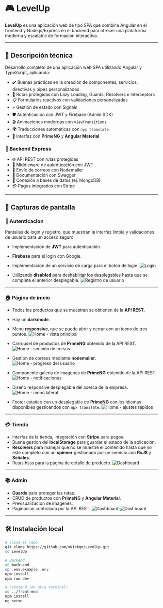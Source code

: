 # 🎮 LevelUp

**LevelUp** es una aplicación web de tipo SPA que combina Angular en el frontend y Node.js/Express en el backend para ofrecer una plataforma moderna y escalable de formación interactiva.

---

## 🧠 Descripción técnica

Desarrollo completo de una aplicación web SPA utilizando Angular y TypeScript, aplicando:

- ✔️ Buenas prácticas en la creación de componentes, servicios, directivas y pipes personalizados
- 🔐 Rutas protegidas con Lazy Loading, Guards, Resolvers e Interceptors
- 📋 Formularios reactivos con validaciones personalizadas
- ⚡ Gestión de estado con Signals
- 🛡️ Autenticación con JWT y Firebase (Admin SDK)
- 🎬 Animaciones modernas con `ViewTransitions`
- 🌍 Traducciones automáticas con `npx translate`
- 💄 Interfaz con **PrimeNG** y **Angular Material**

### 🔗 Backend Express

- 🌐 API REST con rutas protegidas
- 🔐 Middleware de autenticación con JWT
- 📧 Envío de correos con Nodemailer
- 📄 Documentación con Swagger
- 🔀 Conexión a bases de datos (ej: MongoDB)
- 💳 Pagos integrados con Stripe

---

## 📸 Capturas de pantalla

### 🔑 Autenticacion
Pantallas de login y registro, que muestran la interfaz limpia y validaciones de usuario para un acceso seguro.

- Implementacion de **JWT** para autenticación.
- **Firebase** para el login con Google.
- Implementacion de un servicio de carga para el boton de login.
![Login](screenshots/login.png)  

- Utilizando **disabled** para deshabilitar los desplegables hasta que se complete el anterior desplegable.
![Registro de usuario](screenshots/register.png)


---

### 🏠 Página de inicio  
- Todos los productos que se muestran se obtienen de la **API REST**.
- Hay un **darkmode**.
- Menu **responsive**, que se puede abrir y cerrar con un ícono de tres puntos.
![Home - vista principal](screenshots/home1-0.png)  

- Carrousel de productos de **PrimeNG** obtenido de la API REST.
![Home - sección de cursos](screenshots/home2-0.png)  

- Gestion de correos mediante **nodemailer**.
![Home - progreso del usuario](screenshots/home3-0.png)  

- Componente galeria de imagenes de **PrimeNG** obtenido de la API REST.
![Home - notificaciones](screenshots/home4-0.png)  

- Diseño responsive desplegable del acerca de la empresa.
![Home - menú lateral](screenshots/home5-0.png)  

- Footer estatico con un desplegable de **PrimeNG** con los idiomas disponibles gestioandos con `npx translate`.
![Home - ajustes rápidos](screenshots/home6-0.png)

---

### 💳 Tienda
- Interfaz de la tienda, integración con **Stripe** para pagos.
- Buena gestion del **localStorage** para guardar el estado de la aplicación.
- **Resolvers** para manejar que no se muestre el contenido hasta que no este completo con un **spinner** gestionado por un servicio con **RxJS** y **Señales**.
- Rutas hijas para la página de detalle de producto.
![Dashboard](screenshots/shop.png)

---

### 📚 Admin
- **Guards** para proteger las rutas.
- CRUD de productos con **PrimeNG** y **Angular Material**.
- Previsualizacion de imagenes.
- Paginacion controlada por la API REST.
![Dashboard](screenshots/admin1-0.png)
![Dashboard](screenshots/admin2-0.png)

---


## 🛠 Instalación local

```bash
# Clona el repo
git clone https://github.com/xNickqo/LevelUp.git
cd LevelUp

# Backend
cd back-end
cp .env.example .env
npm install
npm run dev

# Frontend (en otra terminal)
cd ../front-end
npm install
ng serve
```
